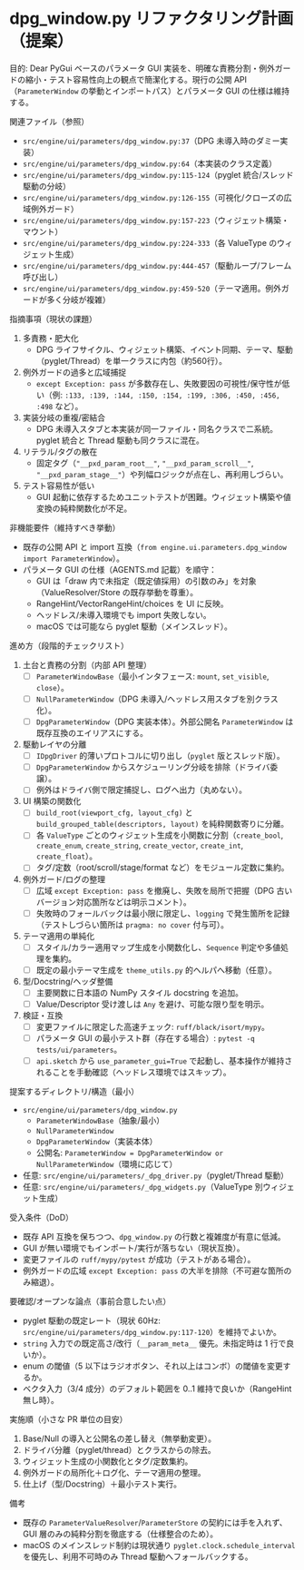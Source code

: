 # dpg_window.py リファクタリング計画（提案）

目的: Dear PyGui ベースのパラメータ GUI 実装を、明確な責務分割・例外ガードの縮小・テスト容易性向上の観点で簡潔化する。現行の公開 API（`ParameterWindow` の挙動とインポートパス）とパラメータ GUI の仕様は維持する。

関連ファイル（参照）
- `src/engine/ui/parameters/dpg_window.py:37`（DPG 未導入時のダミー実装）
- `src/engine/ui/parameters/dpg_window.py:64`（本実装のクラス定義）
- `src/engine/ui/parameters/dpg_window.py:115-124`（pyglet 統合/スレッド駆動の分岐）
- `src/engine/ui/parameters/dpg_window.py:126-155`（可視化/クローズの広域例外ガード）
- `src/engine/ui/parameters/dpg_window.py:157-223`（ウィジェット構築・マウント）
- `src/engine/ui/parameters/dpg_window.py:224-333`（各 ValueType のウィジェット生成）
- `src/engine/ui/parameters/dpg_window.py:444-457`（駆動ループ/フレーム呼び出し）
- `src/engine/ui/parameters/dpg_window.py:459-520`（テーマ適用。例外ガードが多く分岐が複雑）

指摘事項（現状の課題）
1) 多責務・肥大化
   - DPG ライフサイクル、ウィジェット構築、イベント同期、テーマ、駆動（pyglet/Thread）を単一クラスに内包（約560行）。
2) 例外ガードの過多と広域捕捉
   - `except Exception: pass` が多数存在し、失敗要因の可視性/保守性が低い（例: `:133, :139, :144, :150, :154, :199, :306, :450, :456, :498` など）。
3) 実装分岐の重複/密結合
   - DPG 未導入スタブと本実装が同一ファイル・同名クラスで二系統。pyglet 統合と Thread 駆動も同クラスに混在。
4) リテラル/タグの散在
   - 固定タグ（`"__pxd_param_root__"`, `"__pxd_param_scroll__"`, `"__pxd_param_stage__"`）や列幅ロジックが点在し、再利用しづらい。
5) テスト容易性が低い
   - GUI 起動に依存するためユニットテストが困難。ウィジェット構築や値変換の純粋関数化が不足。

非機能要件（維持すべき挙動）
- 既存の公開 API と import 互換（`from engine.ui.parameters.dpg_window import ParameterWindow`）。
- パラメータ GUI の仕様（AGENTS.md 記載）を順守：
  - GUI は「draw 内で未指定（既定値採用）の引数のみ」を対象（ValueResolver/Store の既存挙動を尊重）。
  - RangeHint/VectorRangeHint/choices を UI に反映。
  - ヘッドレス/未導入環境でも import 失敗しない。
  - macOS では可能なら pyglet 駆動（メインスレッド）。

進め方（段階的チェックリスト）
1) 土台と責務の分割（内部 API 整理）
   - [ ] `ParameterWindowBase`（最小インタフェース: `mount`, `set_visible`, `close`）。
   - [ ] `NullParameterWindow`（DPG 未導入/ヘッドレス用スタブを別クラス化）。
   - [ ] `DpgParameterWindow`（DPG 実装本体）。外部公開名 `ParameterWindow` は既存互換のエイリアスにする。

2) 駆動レイヤの分離
   - [ ] `IDpgDriver` 的薄いプロトコルに切り出し（`pyglet` 版とスレッド版）。
   - [ ] `DpgParameterWindow` からスケジューリング分岐を排除（ドライバ委譲）。
   - [ ] 例外はドライバ側で限定捕捉し、ログへ出力（丸めない）。

3) UI 構築の関数化
   - [ ] `build_root(viewport_cfg, layout_cfg)` と `build_grouped_table(descriptors, layout)` を純粋関数寄りに分離。
   - [ ] 各 `ValueType` ごとのウィジェット生成を小関数に分割（`create_bool`, `create_enum`, `create_string`, `create_vector`, `create_int`, `create_float`）。
   - [ ] タグ/定数（root/scroll/stage/format など）をモジュール定数に集約。

4) 例外ガード/ログの整理
   - [ ] 広域 `except Exception: pass` を撤廃し、失敗を局所で把握（DPG 古いバージョン対応箇所などは明示コメント）。
   - [ ] 失敗時のフォールバックは最小限に限定し、`logging` で発生箇所を記録（テストしづらい箇所は `pragma: no cover` 付与可）。

5) テーマ適用の単純化
   - [ ] スタイル/カラー適用マップ生成を小関数化し、`Sequence` 判定や多値処理を集約。
   - [ ] 既定の最小テーマ生成を `theme_utils.py` 的ヘルパへ移動（任意）。

6) 型/Docstring/ヘッダ整備
   - [ ] 主要関数に日本語の NumPy スタイル docstring を追加。
   - [ ] Value/Descriptor 受け渡しは `Any` を避け、可能な限り型を明示。

7) 検証・互換
   - [ ] 変更ファイルに限定した高速チェック: `ruff/black/isort/mypy`。
   - [ ] パラメータ GUI の最小テスト群（存在する場合）: `pytest -q tests/ui/parameters`。
   - [ ] `api.sketch` から `use_parameter_gui=True` で起動し、基本操作が維持されることを手動確認（ヘッドレス環境ではスキップ）。

提案するディレクトリ/構造（最小）
- `src/engine/ui/parameters/dpg_window.py`
  - `ParameterWindowBase`（抽象/最小）
  - `NullParameterWindow`
  - `DpgParameterWindow`（実装本体）
  - 公開名: `ParameterWindow = DpgParameterWindow or NullParameterWindow`（環境に応じて）
- 任意: `src/engine/ui/parameters/_dpg_driver.py`（pyglet/Thread 駆動）
- 任意: `src/engine/ui/parameters/_dpg_widgets.py`（ValueType 別ウィジェット生成）

受入条件（DoD）
- 既存 API 互換を保ちつつ、`dpg_window.py` の行数と複雑度が有意に低減。
- GUI が無い環境でもインポート/実行が落ちない（現状互換）。
- 変更ファイルの `ruff/mypy/pytest` が成功（テストがある場合）。
- 例外ガードの広域 `except Exception: pass` の大半を排除（不可避な箇所のみ縮退）。

要確認/オープンな論点（事前合意したい点）
- pyglet 駆動の既定レート（現状 60Hz: `src/engine/ui/parameters/dpg_window.py:117-120`）を維持でよいか。
- `string` 入力での既定高さ/改行（`__param_meta__` 優先。未指定時は 1 行で良いか）。
- enum の閾値（5 以下はラジオボタン、それ以上はコンボ）の閾値を変更するか。
- ベクタ入力（3/4 成分）のデフォルト範囲を 0..1 維持で良いか（RangeHint 無し時）。

実施順（小さな PR 単位の目安）
1. Base/Null の導入と公開名の差し替え（無挙動変更）。
2. ドライバ分離（pyglet/thread）とクラスからの除去。
3. ウィジェット生成の小関数化とタグ/定数集約。
4. 例外ガードの局所化＋ログ化、テーマ適用の整理。
5. 仕上げ（型/Docstring）＋最小テスト実行。

備考
- 既存の `ParameterValueResolver`/`ParameterStore` の契約には手を入れず、GUI 層のみの純粋分割を徹底する（仕様整合のため）。
- macOS のメインスレッド制約は現状通り `pyglet.clock.schedule_interval` を優先し、利用不可時のみ Thread 駆動へフォールバックする。

